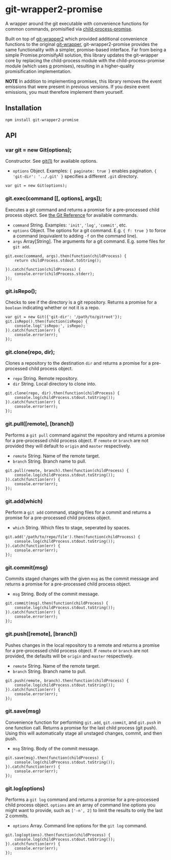 git-wrapper2-promise
===========

A wrapper around the git executable with convenience functions for common
commands, promisified via
[child-process-promise](https://github.com/patrick-steele-idem/child-process-promise).

Built on top of [git-wrapper2](https://www.npmjs.com/package/git-wrapper2)
which provided additional convenience functions to the original
[git-wrapper](https://github.com/pvorb/node-git-wrapper), 
git-wrapper2-promise provides the same functionality with a simpler,
promise-based interface.  Far from being a simple Promise.promisifyAll
solution, this library updates the git-wrapper core by
replacing the child-process module with the child-process-promise module
(which uses [q](https://github.com/kriskowal/q) promises), resulting in a
higher-quality promisification implementation.

**NOTE** In addition to implementing promises, this library removes the event
emissions that were present in previous versions.  If you desire event emissions,
you must therefore implement them yourself.

## Installation

    npm install git-wrapper2-promise

## API

### var git = new Git(options);

Constructor. See [git(1)](http://git-scm.com/docs/git) for available options.

  * `options` Object. Examples: `{ paginate: true }` enables pagination.
    `{ 'git-dir': '../.git' }` specifies a different `.git` directory.

``` Example:
var git = new Git(options);
```

### git.exec(command [[, options], args]);

Executes a git command and returns a promise for a pre-processed child process object. 
See [the Git Reference](http://git-scm.com/docs/) for available commands.

  * `command`   String.         Examples: `'init'`, `'log'`, `'commit'`, etc.
  * `options`   Object.         The options for a git command. E.g.
                                `{ f: true }` to force a command (equivalent
                                to adding `-f` on the command line).
  * `args`      Array[String].  The arguments for a git command. E.g. some
                                files for `git add`.

``` Example:
git.exec(command, args).then(function(childProcess) {
	return childProcess.stdout.toString();

}).catch(function(childProcess) {
	console.error(childProcess.stderr);
});
```

### git.isRepo();

Checks to see if the directory is a git repository. Returns a promise
for a `boolean` indicating whether or not it is a repo.

``` Example:
var git = new Git({'git-dir': '/path/to/gitroot'});
git.isRepo().then(function(isRepo) {
	console.log('isRepo:', isRepo);
}).catch(function(err) {
	console.error(err);
});
```

### git.clone(repo, dir);

Clones a repository to the destination `dir` and returns a promise for a
pre-processed child process object. 

  * `repo`     String.          Remote repository.
  * `dir`      String.          Local directory to clone into.

``` Example:
git.clone(repo, dir).then(function(childProcess) {
	console.log(childProcess.stdout.toString());
}).catch(function(err) {
	console.error(err);
});
```

### git.pull([remote], [branch])

Performs a `git pull` command against the repository and returns a promise for
a pre-processed child process object. If `remote` or `branch` are not provided
they will default to `origin` and `master` respectively.

  * `remote`   String.          Name of the remote target.
  * `branch`   String.          Branch name to pull.

``` Example:
git.pull(remote, branch).then(function(childProcess) {
	console.log(childProcess.stdout.toString());
}).catch(function(err) {
	console.error(err);
});
```

### git.add(which)

Perform a `git add` command, staging files for a commit and returns a promise
for a pre-processed child process object.

  * `which`    String.          Which files to stage, seperated by spaces.

``` Example:
git.add('/path/to/repo/file').then(function(childProcess) {
	console.log(childProcess.stdout.toString());
}).catch(function(err) {
	console.error(err);
});
```

### git.commit(msg)

Commits staged changes with the given `msg` as the commit message and returns a
promise for a pre-processed child process object.

  * `msg`      String.          Body of the commit message.

``` Example:
git.commit(msg).then(function(childProcess) {
	console.log(childProcess.stdout.toString());
}).catch(function(err) {
	console.error(err);
});
```

### git.push([remote], [branch])

Pushes changes in the local repository to a remote and returns a promise for a
pre-processed child process object. If `remote` or `branch` are not provided,
the defaults will be `origin` and `master` respectively.

  * `remote`   String.          Name of the remote target.
  * `branch`   String.          Branch name to pull.

``` Example:
git.push(remote, branch).then(function(childProcess) {
	console.log(childProcess.stdout.toString());
}).catch(function(err) {
	console.error(err);
});
```

### git.save(msg)

Convenience function for performing `git.add`, `git.commit`, and `git.push` in
one function call. Returns a promise for the last child process (git push). 
Using this will automatically stage all unstaged changes, commit, and then push.

  * `msg`      String.          Body of the commit message.

``` Example:
git.save(msg).then(function(childProcess) {
	console.log(childProcess.stdout.toString());
}).catch(function(err) {
	console.error(err);
});
```

### git.log(options)

Performs a `git log` command and returns a promise for a pre-processed child
process object.  `options` are an array of command line options you might want
to provide, such as `['-n', 2]` to limit the results to only the last 2 commits.

  * `options`   Array.          Command line options for the `git log` command.

``` Example:
git.log(options).then(function(childProcess) {
	console.log(childProcess.stdout.toString());
}).catch(function(err) {
	console.error(err);
});
```
